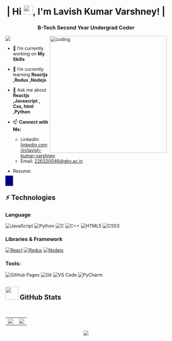 <h1 align="center">| Hi <img src="https://github.com/TheDudeThatCode/TheDudeThatCode/blob/master/Assets/Hi.gif" width="29">, I'm Lavish Kumar Varshney! |</h1>
<h3 align="center">B-Tech Second Year Undergrad Coder</h3>

<div><img src="https://i.pinimg.com/originals/24/bf/52/24bf52f1cbe34bc3193d5ab9e4ead801.gif" alt="coding" width="365" align="right" /></div>

<p align="left"> <img src="https://komarev.com/ghpvc/?username=IIKirito-KunII&label=Profile%20views&color=0e75b6&style=flat" /> </p>

- 🔭 I’m currently working on **My Skills**

- 🌱 I’m currently learning **Reactjs ,Redux ,Nodejs**

- 💬 Ask me about **Reactjs ,Javascript , Css, html ,Python**

- 📫 **Connect with Me:**
  - LinkedIn: [linkedin.com/in/lavish-kumar-varshney](https://www.linkedin.com/in/lavish-kumar-varshney)
  - Email: 226320046@gkv.ac.in
  
- Resume: 

<kbd style="background-color: darkblue; color: white; padding: 8px 12px;"></kbd>

## ⚡ Technologies

### Language
![JavaScript](https://img.shields.io/badge/-JavaScript-black?style=flat-square&logo=javascript)
![Python](https://img.shields.io/badge/-Python-black?style=flat-square&logo=Python)
![C](https://img.shields.io/badge/-C-00599C?style=flat-square&logo=c)
![C++](https://img.shields.io/badge/-C++-00599C?style=flat-square&logo=cplusplus)
![HTML5](https://img.shields.io/badge/-HTML5-E34F26?style=flat-square&logo=html5&logoColor=white)
![CSS3](https://img.shields.io/badge/-CSS3-1572B6?style=flat-square&logo=css3)

### Libraries & Framework
[![React](https://img.shields.io/badge/-React-black?style=flat-square&logo=react)](https://reactjs.org/)
[![Redux](https://img.shields.io/badge/Redux%20-%23013243.svg?logo=redux&style=flat-square&logoColor=violet)](https://redux.org/)
[![Nodejs](https://img.shields.io/badge/-Nodejs-black?style=flat-square&logo=Node.js)](https://nodejs.org/)
### Tools:
![GitHub Pages](https://img.shields.io/badge/GitHub%20Pages-%23327FC7.svg?logo=github&style=flat-square&logoColor=white)
![Git](https://img.shields.io/badge/-Git-black?style=flat-square&logo=git)
![VS Code](https://img.shields.io/badge/-VS%20Code-007ACC?style=flat-square&logo=visual-studio-code)
![PyCharm](https://img.shields.io/badge/-PyCharm-green?style=flat-square&logo=PyCharm)

</table>
<h2><img src="https://media.giphy.com/media/gJnjM552Kz2uUQvJEf/giphy.gif" width="40"> <b>GitHub Stats</b></h2> <br/>
<table>
<tr>
<td>
<img src="https://github-readme-stats.vercel.app/api?username=IIKirito-KunII&include_all_commits=true&count_private=true&show_icons=true&line_height=20&theme=tokyonight"/>
</td>
<td><img src="https://github-readme-stats.vercel.app/api/top-langs?username=IIKirito-KunII&show_icons=true&locale=en&layout=compact&theme=tokyonight" align="right"/>
</td>
</tr>
</table>
<p align="center">
<img align="center" src="https://github-readme-streak-stats.herokuapp.com/?user=IIKirito-KunII&theme=tokyonight" />
</p>
<!---
IIKirito-kunII/IIKirito-kunII is a ✨ special ✨ repository because its `README.md` (this file) appears on your GitHub profile.
You can click the Preview link to take a look at your changes.
--->
